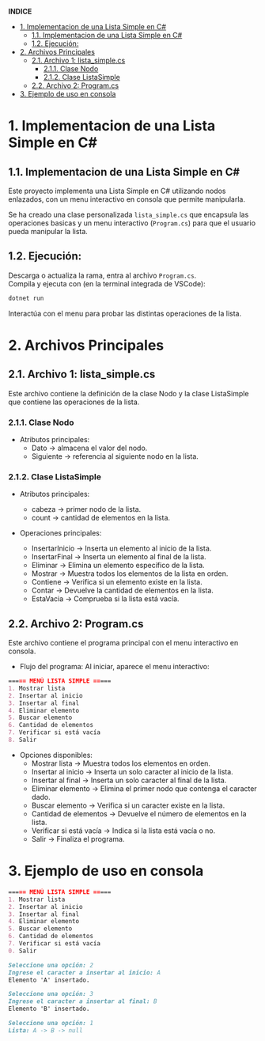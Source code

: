 **INDICE**
- [1. Implementacion de una Lista Simple en C#](#1-implementacion-de-una-lista-simple-en-c)
	- [1.1. Implementacion de una Lista Simple en C#](#11-implementacion-de-una-lista-simple-en-c)
	- [1.2. Ejecución:](#12-ejecución)
- [2. Archivos Principales](#2-archivos-principales)
	- [2.1. Archivo 1: lista\_simple.cs](#21-archivo-1-lista_simplecs)
		- [2.1.1. Clase Nodo](#211-clase-nodo)
		- [2.1.2. Clase ListaSimple](#212-clase-listasimple)
	- [2.2. Archivo 2: Program.cs](#22-archivo-2-programcs)
- [3. Ejemplo de uso en consola](#3-ejemplo-de-uso-en-consola)

# 1. Implementacion de una Lista Simple en C#

## 1.1. Implementacion de una Lista Simple en C#

Este proyecto implementa una Lista Simple en C# utilizando nodos enlazados, con un menu interactivo en consola que permite manipularla.

Se ha creado una clase personalizada `lista_simple.cs` que encapsula las operaciones basicas y un menu interactivo (`Program.cs`) para que el usuario pueda manipular la lista.

## 1.2. Ejecución:
Descarga o actualiza la rama, entra al archivo `Program.cs`.  
Compila y ejecuta con (en la terminal integrada de VSCode):

```bash
dotnet run
```

Interactúa con el menu para probar las distintas operaciones de la lista.

# 2. Archivos Principales
## 2.1. Archivo 1: lista_simple.cs

Este archivo contiene la definición de la clase Nodo y la clase ListaSimple que contiene las operaciones de la lista.

### 2.1.1. Clase Nodo

- Atributos principales:
	- Dato -> almacena el valor del nodo.
	- Siguiente -> referencia al siguiente nodo en la lista.

### 2.1.2. Clase ListaSimple

- Atributos principales:
	- cabeza -> primer nodo de la lista.
	- count -> cantidad de elementos en la lista.

- Operaciones principales:

	- InsertarInicio -> Inserta un elemento al inicio de la lista.
	- InsertarFinal -> Inserta un elemento al final de la lista.
	- Eliminar -> Elimina un elemento específico de la lista.
	- Mostrar -> Muestra todos los elementos de la lista en orden.
	- Contiene -> Verifica si un elemento existe en la lista.
	- Contar -> Devuelve la cantidad de elementos en la lista.
	- EstaVacia -> Comprueba si la lista está vacía.

## 2.2. Archivo 2: Program.cs

Este archivo contiene el programa principal con el menu interactivo en consola.

- Flujo del programa:
Al iniciar, aparece el menu interactivo:

```markdown
===== MENÚ LISTA SIMPLE =====
1. Mostrar lista
2. Insertar al inicio
3. Insertar al final
4. Eliminar elemento
5. Buscar elemento
6. Cantidad de elementos
7. Verificar si está vacía
8. Salir
```

- Opciones disponibles:
	- Mostrar lista -> Muestra todos los elementos en orden.
	- Insertar al inicio -> Inserta un solo caracter al inicio de la lista.
	- Insertar al final -> Inserta un solo caracter al final de la lista.
	- Eliminar elemento -> Elimina el primer nodo que contenga el caracter dado.
	- Buscar elemento -> Verifica si un caracter existe en la lista.
	- Cantidad de elementos -> Devuelve el número de elementos en la lista.
	- Verificar si está vacía -> Indica si la lista está vacía o no.
	- Salir -> Finaliza el programa.

# 3. Ejemplo de uso en consola
```markdown
===== MENÚ LISTA SIMPLE =====
1. Mostrar lista
2. Insertar al inicio
3. Insertar al final
4. Eliminar elemento
5. Buscar elemento
6. Cantidad de elementos
7. Verificar si está vacía
0. Salir
```
```markdown
Seleccione una opción: 2
Ingrese el caracter a insertar al inicio: A
Elemento 'A' insertado.
```
```markdown
Seleccione una opción: 3
Ingrese el caracter a insertar al final: B
Elemento 'B' insertado.
```
```markdown
Seleccione una opción: 1
Lista: A -> B -> null
```
